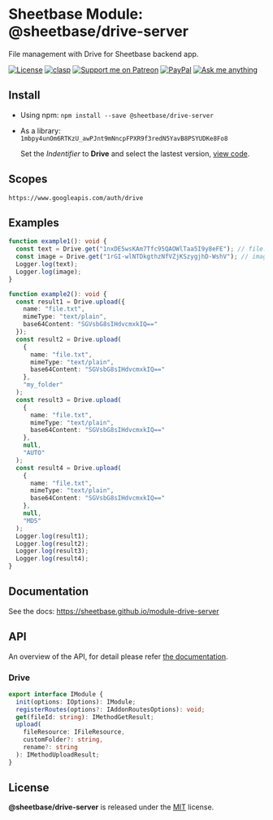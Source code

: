 # Sheetbase Module: @sheetbase/drive-server

File management with Drive for Sheetbase backend app.

<!-- <block:header> -->

[![License][license_badge]][license_url] [![clasp][clasp_badge]][clasp_url] [![Support me on Patreon][patreon_badge]][patreon_url] [![PayPal][paypal_donate_badge]][paypal_donate_url] [![Ask me anything][ask_me_badge]][ask_me_url]

<!-- </block:header> -->

## Install

- Using npm: `npm install --save @sheetbase/drive-server`

- As a library: `1mbpy4unOm6RTKzU_awPJnt9mNncpFPXR9f3redN5YavB8PSYUDKe8Fo8`

  Set the _Indentifier_ to **Drive** and select the lastest version, [view code](https://script.google.com/d/1mbpy4unOm6RTKzU_awPJnt9mNncpFPXR9f3redN5YavB8PSYUDKe8Fo8/edit?usp=sharing).

## Scopes

`https://www.googleapis.com/auth/drive`

## Examples

```ts
function example1(): void {
  const text = Drive.get("1nxDE5wsKAm7Tfc95QAOWlTaa5I9y8eFE"); // file.txt
  const image = Drive.get("1rGI-wlNTDkgthzNfVZjKSzygjhD-WshV"); // image.jpg
  Logger.log(text);
  Logger.log(image);
}

function example2(): void {
  const result1 = Drive.upload({
    name: "file.txt",
    mimeType: "text/plain",
    base64Content: "SGVsbG8sIHdvcmxkIQ=="
  });
  const result2 = Drive.upload(
    {
      name: "file.txt",
      mimeType: "text/plain",
      base64Content: "SGVsbG8sIHdvcmxkIQ=="
    },
    "my_folder"
  );
  const result3 = Drive.upload(
    {
      name: "file.txt",
      mimeType: "text/plain",
      base64Content: "SGVsbG8sIHdvcmxkIQ=="
    },
    null,
    "AUTO"
  );
  const result4 = Drive.upload(
    {
      name: "file.txt",
      mimeType: "text/plain",
      base64Content: "SGVsbG8sIHdvcmxkIQ=="
    },
    null,
    "MD5"
  );
  Logger.log(result1);
  Logger.log(result2);
  Logger.log(result3);
  Logger.log(result4);
}
```

## Documentation

See the docs: https://sheetbase.github.io/module-drive-server

## API

An overview of the API, for detail please refer [the documentation](https://sheetbase.github.io/module-drive-server).

### Drive

```ts
export interface IModule {
  init(options: IOptions): IModule;
  registerRoutes(options?: IAddonRoutesOptions): void;
  get(fileId: string): IMethodGetResult;
  upload(
    fileResource: IFileResource,
    customFolder?: string,
    rename?: string
  ): IMethodUploadResult;
}
```

## License

**@sheetbase/drive-server** is released under the [MIT](https://github.com/sheetbase/module-drive-server/blob/master/LICENSE) license.

<!-- <block:footer> -->

[license_badge]: https://img.shields.io/github/license/mashape/apistatus.svg
[license_url]: https://github.com/sheetbase/module-drive-server/blob/master/LICENSE
[clasp_badge]: https://img.shields.io/badge/built%20with-clasp-4285f4.svg
[clasp_url]: https://github.com/google/clasp
[patreon_badge]: https://ionicabizau.github.io/badges/patreon.svg
[patreon_url]: https://www.patreon.com/lamnhan
[paypal_donate_badge]: https://ionicabizau.github.io/badges/paypal_donate.svg
[paypal_donate_url]: https://www.paypal.me/lamnhan
[ask_me_badge]: https://img.shields.io/badge/ask/me-anything-1abc9c.svg
[ask_me_url]: https://m.me/sheetbase

<!-- </block:footer> -->
